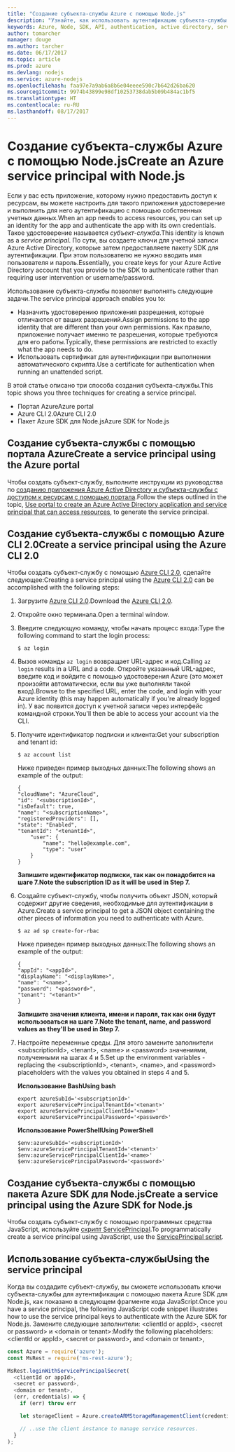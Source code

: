 ```yaml
---
title: "Создание субъекта-службы Azure с помощью Node.js"
description: "Узнайте, как использовать аутентификацию субъекта-службы с помощью Node.js"
keywords: Azure, Node, SDK, API, authentication, active directory, service principal
author: tomarcher
manager: douge
ms.author: tarcher
ms.date: 06/17/2017
ms.topic: article
ms.prod: azure
ms.devlang: nodejs
ms.service: azure-nodejs
ms.openlocfilehash: faa97e7a9ab6a8b6e04eeee590c7b642d26ba620
ms.sourcegitcommit: 9974b43899e98df10253738dab5b09b484ac1bf5
ms.translationtype: HT
ms.contentlocale: ru-RU
ms.lasthandoff: 08/17/2017
---
```

# <a name="create-an-azure-service-principal-with-nodejs"></a><span data-ttu-id="a2c46-104">Создание субъекта-службы Azure с помощью Node.js</span><span class="sxs-lookup"><span data-stu-id="a2c46-104">Create an Azure service principal with Node.js</span></span> 

<span data-ttu-id="a2c46-105">Если у вас есть приложение, которому нужно предоставить доступ к ресурсам, вы можете настроить для такого приложения удостоверение и выполнить для него аутентификацию с помощью собственных учетных данных.</span><span class="sxs-lookup"><span data-stu-id="a2c46-105">When an app needs to access resources, you can set up an identity for the app and authenticate the app with its own credentials.</span></span> <span data-ttu-id="a2c46-106">Такое удостоверение называется *субъект-служба*.</span><span class="sxs-lookup"><span data-stu-id="a2c46-106">This identity is known as a *service principal*.</span></span> <span data-ttu-id="a2c46-107">По сути, вы создаете ключи для учетной записи Azure Active Directory, которые затем предоставляете пакету SDK для аутентификации. При этом пользователю не нужно вводить имя пользователя и пароль.</span><span class="sxs-lookup"><span data-stu-id="a2c46-107">Essentially, you create keys for your Azure Active Directory account that you provide to the SDK to authenticate rather than requiring user intervention or username/password.</span></span>

<span data-ttu-id="a2c46-108">Использование субъекта-службы позволяет выполнять следующие задачи.</span><span class="sxs-lookup"><span data-stu-id="a2c46-108">The service principal approach enables you to:</span></span>
- <span data-ttu-id="a2c46-109">Назначить удостоверению приложения разрешения, которые отличаются от ваших разрешений.</span><span class="sxs-lookup"><span data-stu-id="a2c46-109">Assign permissions to the app identity that are different than your own permissions.</span></span> <span data-ttu-id="a2c46-110">Как правило, приложение получает именно те разрешения, которые требуются для его работы.</span><span class="sxs-lookup"><span data-stu-id="a2c46-110">Typically, these permissions are restricted to exactly what the app needs to do.</span></span>
- <span data-ttu-id="a2c46-111">Использовать сертификат для аутентификации при выполнении автоматического скрипта.</span><span class="sxs-lookup"><span data-stu-id="a2c46-111">Use a certificate for authentication when running an unattended script.</span></span>

<span data-ttu-id="a2c46-112">В этой статье описано три способа создания субъекта-службы.</span><span class="sxs-lookup"><span data-stu-id="a2c46-112">This topic shows you three techniques for creating a service principal.</span></span>

- <span data-ttu-id="a2c46-113">Портал Azure</span><span class="sxs-lookup"><span data-stu-id="a2c46-113">Azure portal</span></span>
- <span data-ttu-id="a2c46-114">Azure CLI 2.0</span><span class="sxs-lookup"><span data-stu-id="a2c46-114">Azure CLI 2.0</span></span>
- <span data-ttu-id="a2c46-115">Пакет Azure SDK для Node.js</span><span class="sxs-lookup"><span data-stu-id="a2c46-115">Azure SDK for Node.js</span></span>

## <a name="create-a-service-principal-using-the-azure-portal"></a><span data-ttu-id="a2c46-116">Создание субъекта-службы с помощью портала Azure</span><span class="sxs-lookup"><span data-stu-id="a2c46-116">Create a service principal using the Azure portal</span></span>

<span data-ttu-id="a2c46-117">Чтобы создать субъект-службу, выполните инструкции из руководства по [созданию приложения Azure Active Directory и субъекта-службы с доступом к ресурсам с помощью портала](https://azure.microsoft.com/documentation/articles/resource-group-create-service-principal-portal/).</span><span class="sxs-lookup"><span data-stu-id="a2c46-117">Follow the steps outlined in the topic, [Use portal to create an Azure Active Directory application and service principal that can access resources](https://azure.microsoft.com/documentation/articles/resource-group-create-service-principal-portal/), to generate the service principal.</span></span>

## <a name="create-a-service-principal-using-the-azure-cli-20"></a><span data-ttu-id="a2c46-118">Создание субъекта-службы с помощью Azure CLI 2.0</span><span class="sxs-lookup"><span data-stu-id="a2c46-118">Create a service principal using the Azure CLI 2.0</span></span>

<span data-ttu-id="a2c46-119">Чтобы создать субъект-службу с помощью [Azure CLI 2.0](https://docs.microsoft.com/cli/azure/install-az-cli2), сделайте следующее:</span><span class="sxs-lookup"><span data-stu-id="a2c46-119">Creating a service principal using the [Azure CLI 2.0](https://docs.microsoft.com/cli/azure/install-az-cli2) can be accomplished with the following steps:</span></span>

1. <span data-ttu-id="a2c46-120">Загрузите [Azure CLI 2.0](https://docs.microsoft.com/cli/azure/install-az-cli2).</span><span class="sxs-lookup"><span data-stu-id="a2c46-120">Download the [Azure CLI 2.0](https://docs.microsoft.com/cli/azure/install-az-cli2).</span></span>

2. <span data-ttu-id="a2c46-121">Откройте окно терминала.</span><span class="sxs-lookup"><span data-stu-id="a2c46-121">Open a terminal window.</span></span>

3. <span data-ttu-id="a2c46-122">Введите следующую команду, чтобы начать процесс входа:</span><span class="sxs-lookup"><span data-stu-id="a2c46-122">Type the following command to start the login process:</span></span>

    ```shell
    $ az login
    ```

4. <span data-ttu-id="a2c46-123">Вызов команды `az login` возвращает URL-адрес и код.</span><span class="sxs-lookup"><span data-stu-id="a2c46-123">Calling `az login` results in a URL and a code.</span></span> <span data-ttu-id="a2c46-124">Откройте указанный URL-адрес, введите код и войдите с помощью удостоверения Azure (это может произойти автоматически, если вы уже выполняли такой вход).</span><span class="sxs-lookup"><span data-stu-id="a2c46-124">Browse to the specified URL, enter the code, and login with your Azure identity (this may happen automatically if you're already logged in).</span></span> <span data-ttu-id="a2c46-125">У вас появится доступ к учетной записи через интерфейс командной строки.</span><span class="sxs-lookup"><span data-stu-id="a2c46-125">You'll then be able to access your account via the CLI.</span></span>

5. <span data-ttu-id="a2c46-126">Получите идентификатор подписки и клиента:</span><span class="sxs-lookup"><span data-stu-id="a2c46-126">Get your subscription and tenant id:</span></span>

    ```shell
    $ az account list
    ```

    <span data-ttu-id="a2c46-127">Ниже приведен пример выходных данных:</span><span class="sxs-lookup"><span data-stu-id="a2c46-127">The following shows an example of the output:</span></span>

    ```shell
    {
    "cloudName": "AzureCloud",
    "id": "<subscriptionId>",
    "isDefault": true,
    "name": "<subscriptionName>",
    "registeredProviders": [],
    "state": "Enabled",
    "tenantId": "<tenantId>",
        "user": {
            "name": "hello@example.com",
            "type": "user"
        }
    }
    ```

    <span data-ttu-id="a2c46-128">**Запишите идентификатор подписки, так как он понадобится на шаге 7.**</span><span class="sxs-lookup"><span data-stu-id="a2c46-128">**Note the subscription ID as it will be used in Step 7.**</span></span>

6. <span data-ttu-id="a2c46-129">Создайте субъект-службу, чтобы получить объект JSON, который содержит другие сведения, необходимые для аутентификации в Azure.</span><span class="sxs-lookup"><span data-stu-id="a2c46-129">Create a service principal to get a JSON object containing the other pieces of information you need to authenticate with Azure.</span></span>

    ```shell
    $ az ad sp create-for-rbac
    ```

    <span data-ttu-id="a2c46-130">Ниже приведен пример выходных данных:</span><span class="sxs-lookup"><span data-stu-id="a2c46-130">The following shows an example of the output:</span></span>

    ```shell
    {
    "appId": "<appId>",
    "displayName": "<displayName>",
    "name": "<name>",
    "password": "<password>",
    "tenant": "<tenant>"
    }
    ```

    <span data-ttu-id="a2c46-131">**Запишите значения клиента, имени и пароля, так как они будут использоваться на шаге 7.**</span><span class="sxs-lookup"><span data-stu-id="a2c46-131">**Note the tenant, name, and password values as they'll be used in Step 7.**</span></span>

7. <span data-ttu-id="a2c46-132">Настройте переменные среды. Для этого замените заполнители &lt;subscriptionId>, &lt;tenant>, &lt;name> и &lt;password> значениями, полученными на шагах 4 и 5.</span><span class="sxs-lookup"><span data-stu-id="a2c46-132">Set up the environment variables - replacing the &lt;subscriptionId>, &lt;tenant>, &lt;name>, and &lt;password> placeholders with the values you obtained in steps 4 and 5.</span></span> 

    <span data-ttu-id="a2c46-133">**Использование Bash**</span><span class="sxs-lookup"><span data-stu-id="a2c46-133">**Using bash**</span></span>

    ```shell
    export azureSubId='<subscriptionId>'
    export azureServicePrincipalTenantId='<tenant>'
    export azureServicePrincipalClientId='<name>'
    export azureServicePrincipalPassword='<password>'
    ```

    <span data-ttu-id="a2c46-134">**Использование PowerShell**</span><span class="sxs-lookup"><span data-stu-id="a2c46-134">**Using PowerShell**</span></span>

    ```shell
    $env:azureSubId='<subscriptionId>'
    $env:azureServicePrincipalTenantId='<tenant>'
    $env:azureServicePrincipalClientId='<name>'
    $env:azureServicePrincipalPassword='<password>'
    ```

## <a name="create-a-service-principal-using-the-azure-sdk-for-nodejs"></a><span data-ttu-id="a2c46-135">Создание субъекта-службы с помощью пакета Azure SDK для Node.js</span><span class="sxs-lookup"><span data-stu-id="a2c46-135">Create a service principal using the Azure SDK for Node.js</span></span>

<span data-ttu-id="a2c46-136">Чтобы создать субъект-службу с помощью программных средства JavaScript, используйте [скрипт ServicePrincipal](https://github.com/Azure/azure-sdk-for-node/tree/master/Documentation/ServicePrincipal).</span><span class="sxs-lookup"><span data-stu-id="a2c46-136">To programmatically create a service principal using JavaScript, use the [ServicePrincipal script](https://github.com/Azure/azure-sdk-for-node/tree/master/Documentation/ServicePrincipal).</span></span>   

## <a name="using-the-service-principal"></a><span data-ttu-id="a2c46-137">Использование субъекта-службы</span><span class="sxs-lookup"><span data-stu-id="a2c46-137">Using the service principal</span></span>

<span data-ttu-id="a2c46-138">Когда вы создадите субъект-службу, вы сможете использовать ключи субъекта-службы для аутентификации с помощью пакета Azure SDK для Node.js, как показано в следующем фрагменте кода JavaScript.</span><span class="sxs-lookup"><span data-stu-id="a2c46-138">Once you have a service principal, the following JavaScript code snippet illustrates how to use the service principal keys to authenticate with the Azure SDK for Node.js.</span></span> <span data-ttu-id="a2c46-139">Замените следующие заполнители: &lt;clientId or appId>, &lt;secret or password> и &lt;domain or tenant>:</span><span class="sxs-lookup"><span data-stu-id="a2c46-139">Modify the following placeholders: &lt;clientId or appId>, &lt;secret or password>, and &lt;domain or tenant>,</span></span>

```javascript
const Azure = require('azure');
const MsRest = require('ms-rest-azure');

MsRest.loginWithServicePrincipalSecret(
  <clientId or appId>,
  <secret or password>,
  <domain or tenant>,
  (err, credentials) => {
    if (err) throw err

    let storageClient = Azure.createARMStorageManagementClient(credentials, '<azure-subscription-id>');

    // ..use the client instance to manage service resources.
  }
);
```
